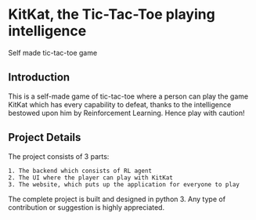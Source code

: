 # KitKat, the Tic-Tac-Toe playing intelligence
Self made tic-tac-toe game

## Introduction
This is a self-made game of tic-tac-toe where a person can play the game KitKat which has every capability to defeat, thanks to the intelligence bestowed upon him by Reinforcement Learning. Hence play with caution!

## Project Details
The project consists of 3 parts:

    1. The backend which consists of RL agent
    2. The UI where the player can play with KitKat
    3. The website, which puts up the application for everyone to play

The complete project is built and designed in python 3. Any type of contribution or suggestion is highly appreciated.

